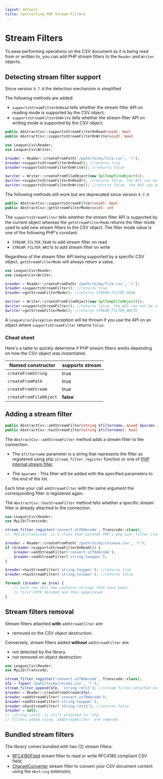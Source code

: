 ```yaml
---
layout: default
title: Controlling PHP Stream Filters
---
```


# Stream Filters

To ease performing operations on the CSV document as it is being read from or written to, you can add PHP stream filters to the `Reader` and `Writer` objects.

## Detecting stream filter support

<p class="message-notice">Since version <code>9.7.0</code> the detection mechanism is simplified</p>

The following methods are added:

- `supportsStreamFilterOnRead` tells whether the stream filter API on reading mode is supported by the CSV object;
- `supportsStreamFilterOnWrite` tells whether the stream filter API on writing mode is supported by the CSV object;

```php
public AbstractCsv::supportsStreamFilterOnRead(void): bool
public AbstractCsv::supportsStreamFilterOnWrite(void): bool
```

```php
use League\Csv\Reader;
use League\Csv\Writer;

$reader = Reader::createFromPath('/path/to/my/file.csv', 'r');
$reader->supportsStreamFilterOnRead(); //returns true
$reader->supportsStreamFilterOnWrite(); //returns false

$writer = Writer::createFromFileObject(new SplTempFileObject());
$writer->supportsStreamFilterOnRead(); //returns false, the API can not be used
$writer->supportsStreamFilterOnWrite(); //returns false, the API can not be used
```

<p class="message-notice">The following methods still work but are deprecated since version <code>9.7.0</code></p>

```php
public AbstractCsv::supportsStreamFilter(void): bool
public AbstractCsv::getStreamFilterMode(void): int
```

The `supportsStreamFilter` tells whether the stream filter API is supported by the current object whereas the `getStreamFilterMode` returns the filter mode used to add new stream filters to the CSV object.
The filter mode value is one of the following PHP's constant:

- `STREAM_FILTER_READ` to add stream filter on read
- `STREAM_FILTER_WRITE` to add stream filter on write

Regardless of the stream filter API being supported by a specific CSV object, `getStreamFilterMode` will always return a value.

```php
use League\Csv\Reader;
use League\Csv\Writer;

$reader = Reader::createFromPath('/path/to/my/file.csv', 'r');
$reader->supportsStreamFilter(); //returns true
$reader->getStreamFilterMode(); //returns STREAM_FILTER_READ

$writer = Writer::createFromFileObject(new SplTempFileObject());
$writer->supportsStreamFilter(); //returns false, the API can not be used
$writer->getStreamFilterMode(); //returns STREAM_FILTER_WRITE
```

<p class="message-warning">A <code>League\Csv\Exception</code> exception will be thrown if you use the API on an object where <code>supportsStreamFilter</code> returns <code>false</code>.</p>

### Cheat sheet

Here's a table to quickly determine if PHP stream filters works depending on how the CSV object was instantiated.

| Named constructor      |   supports stream      |
|------------------------|------------------------|
| `createFromString`     |         true           |
| `createFromPath`       |         true           |
| `createFromStream`     |         true           |
| `createFromFileObject` |       **false**        |

## Adding a stream filter

```php
public AbstractCsv::addStreamFilter(string $filtername, mixed $params = null): self
public AbstractCsv::hasStreamFilter(string $filtername): bool
```

The `AbstractCsv::addStreamFilter` method adds a stream filter to the connection.

- The `$filtername` parameter is a string that represents the filter as registered using php `stream_filter_register` function or one of [PHP internal stream filter](http://php.net/manual/en/filters.php).

- The `$params` : This filter will be added with the specified parameters to the end of the list.

<p class="message-warning">Each time your call <code>addStreamFilter</code> with the same argument the corresponding filter is registered again.</p>

The `AbstractCsv::hasStreamFilter` method tells whether a specific stream filter is already attached to the connection.

```php
use League\Csv\Reader;
use MyLib\Transcode;

stream_filter_register('convert.utf8decode', Transcode::class);
// 'MyLib\Transcode' is a class that extends PHP's php_user_filter class

$reader = Reader::createFromPath('/path/to/my/chinese.csv', 'r');
if ($reader->supportsStreamFilterOnRead()) {
    $reader->addStreamFilter('convert.utf8decode');
    $reader->addStreamFilter('string.toupper');
}

$reader->hasStreamFilter('string.toupper'); //returns true
$reader->hasStreamFilter('string.tolower'); //returns false

foreach ($reader as $row) {
    // each row cell now contains strings that have been:
    // first UTF8 decoded and then uppercased
}
```

## Stream filters removal

Stream filters attached **with** `addStreamFilter` are:

- removed on the CSV object destruction.

Conversely, stream filters added **without** `addStreamFilter` are:

- not detected by the library.
- not removed on object destruction.

```php
use League\Csv\Reader;
use MyLib\Transcode;

stream_filter_register('convert.utf8decode', Transcode::class);
$fp = fopen('/path/to/my/chines.csv', 'r');
stream_filter_append($fp, 'string.rot13'); //stream filter attached outside of League\Csv
$reader = Reader::createFromStream($fp);
$reader->addStreamFilter('convert.utf8decode');
$reader->addStreamFilter('string.toupper');
$reader->hasStreamFilter('string.rot13'); //returns false
$reader = null;
// 'string.rot13' is still attached to `$fp`
// filters added using `addStreamFilter` are removed
```

## Bundled stream filters

The library comes bundled with two (2) stream filters:

- [RFC4180Field](/9.0/interoperability/rfc4180-field/) stream filter to read or write RFC4180 compliant CSV field;
- [CharsetConverter](/9.0/converter/charset/) stream filter to convert your CSV document content using the `mbstring` extension;
